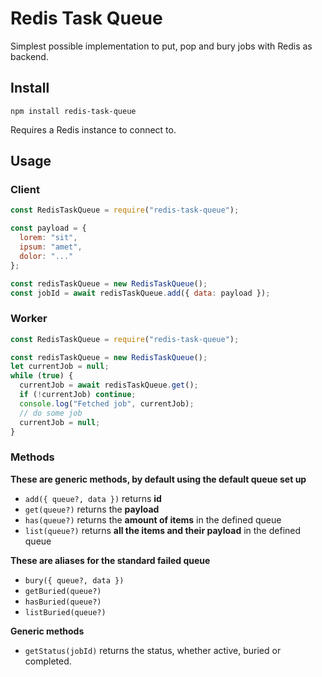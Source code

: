 Redis Task Queue
===

Simplest possible implementation to put, pop and bury jobs with Redis as backend.

## Install

`npm install redis-task-queue`

Requires a Redis instance to connect to.

## Usage

### Client

```js
const RedisTaskQueue = require("redis-task-queue");

const payload = {
  lorem: "sit",
  ipsum: "amet",
  dolor: "..."
};

const redisTaskQueue = new RedisTaskQueue();
const jobId = await redisTaskQueue.add({ data: payload });
```

### Worker

```js
const RedisTaskQueue = require("redis-task-queue");

const redisTaskQueue = new RedisTaskQueue();
let currentJob = null;
while (true) {
  currentJob = await redisTaskQueue.get();
  if (!currentJob) continue;
  console.log("Fetched job", currentJob);
  // do some job
  currentJob = null;
}
```

### Methods

**These are generic methods, by default using the default queue set up**

- `add({ queue?, data })` returns **id**
- `get(queue?)` returns the **payload**
- `has(queue?)` returns the **amount of items** in the defined queue
- `list(queue?)` returns **all the items and their payload** in the defined queue

**These are aliases for the standard failed queue**

- `bury({ queue?, data })`
- `getBuried(queue?)`
- `hasBuried(queue?)`
- `listBuried(queue?)`

**Generic methods**

- `getStatus(jobId)` returns the status, whether active, buried or completed.
